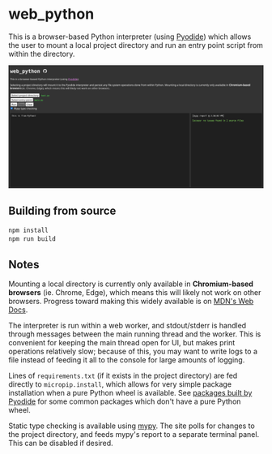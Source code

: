 # web_python

This is a browser-based Python interpreter (using
[Pyodide](https://pyodide.org/en/stable/)) which allows the user to mount
a local project directory and run an entry point script from within the
directory.

![web_python UI](./img.png)

## Building from source

```bash
npm install
npm run build
```

## Notes

Mounting a local directory is currently only available in
**Chromium-based browsers** (ie. Chrome, Edge), which means
this will likely not work on other browsers. Progress toward making this
widely available is on [MDN's Web Docs](https://developer.mozilla.org/en-US/docs/Web/API/FileSystemHandle/requestPermission).

The interpreter is run within a web worker, and stdout/stderr is handled
through messages between the main running thread and the worker. This is
convenient for keeping the main thread open for UI, but makes print
operations relatively slow; because of this, you may want to write logs to
a file instead of feeding it all to the console for large amounts of
logging.

Lines of `requirements.txt` (if it exists in the project
directory) are fed directly to `micropip.install`, which
allows for very simple package installation when a pure Python wheel is
available. See [packages built by Pyodide](https://pyodide.org/en/stable/usage/packages-in-pyodide.html)
for some common packages which don't have a pure Python wheel.

Static type checking is available using [mypy](https://mypy-lang.org/).
The site polls for changes to the project directory, and
feeds mypy's report to a separate terminal panel. This can be disabled
if desired.
